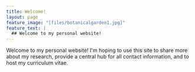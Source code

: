 ```yaml
---
title: Welcome! 
layout: page
feature_image: "[files/botanicalgarden1.jpg]"
feature_text: |
  ## Welcome to my personal website!
---
```


Welcome to my personal website! I'm hoping to use this site to share more about my research, provide a central hub for all contact information, and to host my curriculum vitae.
